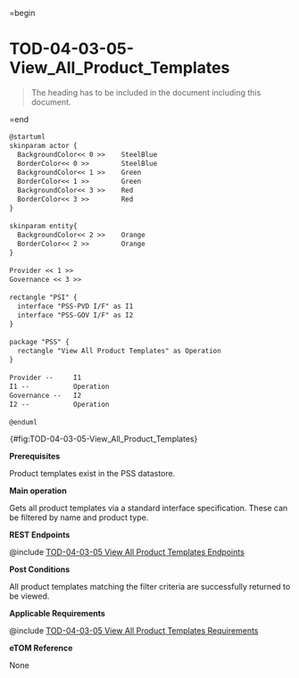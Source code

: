 =begin

# TOD-04-03-05-View_All_Product_Templates

> The heading has to be included in the document including this document.

=end

```plantuml
@startuml
skinparam actor {
  BackgroundColor<< 0 >> 	SteelBlue
  BorderColor<< 0 >> 		SteelBlue
  BackgroundColor<< 1 >> 	Green
  BorderColor<< 1 >> 		Green
  BackgroundColor<< 3 >> 	Red
  BorderColor<< 3 >> 		Red
}

skinparam entity{
  BackgroundColor<< 2 >> 	Orange
  BorderColor<< 2 >> 		Orange
}

Provider << 1 >> 
Governance << 3 >> 

rectangle "PSI" {
  interface "PSS-PVD I/F" as I1
  interface "PSS-GOV I/F" as I2
}

package "PSS" {
  rectangle "View All Product Templates" as Operation
}

Provider --	    I1
I1 --           Operation
Governance --   I2
I2 --           Operation

@enduml

```

![**TOD-04-03-05**: View All Product Templates](../../common/pixel.png){#fig:TOD-04-03-05-View_All_Product_Templates}

**Prerequisites**

Product templates exist in the PSS datastore.

**Main operation**

Gets all product templates via a standard interface specification.
These can be filtered by name and product type.

**REST Endpoints**

@include [TOD-04-03-05 View All Product Templates Endpoints](endpoints/TOD-04-03-05-View_All_Product_Templates-endpoints.md)

**Post Conditions**

All product templates matching the filter criteria are successfully returned to be viewed.

**Applicable Requirements**

@include [TOD-04-03-05 View All Product Templates Requirements](requirements/TOD-04-03-05-View_All_Product_Templates-requirements.md)

**eTOM Reference**

None
